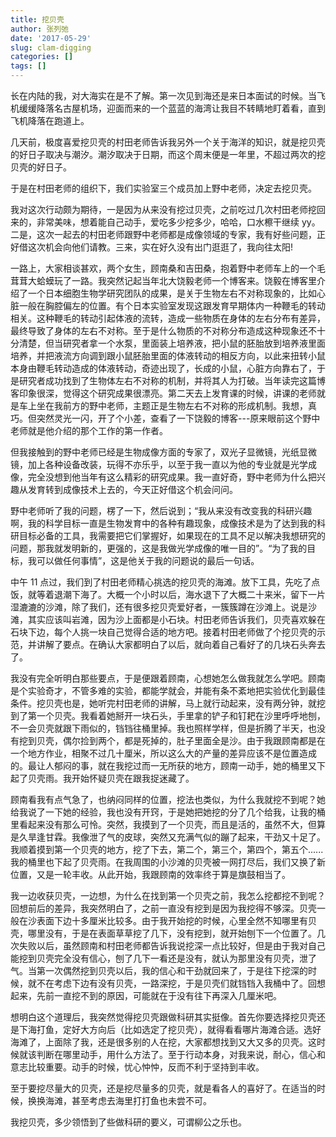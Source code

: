 ```yaml
---
title: 挖贝壳
author: 张列弛
date: '2017-05-29'
slug: clam-digging
categories: []
tags: []
---
```


长在内陆的我，对大海实在是不了解。第一次见到海还是来日本面试的时候。当飞机缓缓降落名古屋机场，迎面而来的一个蓝蓝的海湾让我目不转睛地盯着看，直到飞机降落在跑道上。  

几天前，极度喜爱挖贝壳的村田老师告诉我另外一个关于海洋的知识，就是挖贝壳的好日子取决与潮汐。潮汐取决于日期，而这个周末便是一年里，不超过两次的挖贝壳的好日子。  

于是在村田老师的组织下，我们实验室三个成员加上野中老师，决定去挖贝壳。  

我对这次行动颇为期待，一是因为从来没有挖过贝壳，之前吃过几次村田老师挖回来的，非常美味，想着能自己动手，爱吃多少挖多少，哈哈，口水檫干继续 yy。二是，这次一起去的村田老师跟野中老师都是成像领域的专家，我有好些问题，正好借这次机会向他们请教。三来，实在好久没有出门逛逛了，我向往太阳!  

一路上，大家相谈甚欢，两个女生，顾南桑和吉田桑，抱着野中老师车上的一个毛茸茸大蛤蟆玩了一路。我突然记起当年北大饶毅老师一个博客来。饶毅在博客里介绍了一个日本细胞生物学研究团队的成果，是关于生物左右不对称现象的，比如心脏一般在胸腔偏左的位置。有个日本实验室发现这跟发育早期体内一种鞭毛的转动相关。这种鞭毛的转动引起体液的流转，造成一些物质在身体的左右分布有差异，最终导致了身体的左右不对称。至于是什么物质的不对称分布造成这种现象还不十分清楚，但当研究者拿一个水泵，里面装上培养液，把小鼠的胚胎放到培养液里面培养，并把液流方向调到跟小鼠胚胎里面的体液转动的相反方向，以此来扭转小鼠本身由鞭毛转动造成的体液转动，奇迹出现了，长成的小鼠，心脏方向靠右了，于是研究者成功找到了生物体左右不对称的机制，并将其人为打破。当年读完这篇博客印象很深，觉得这个研究成果很漂亮。第二天去上发育课的时候，讲课的老师就是车上坐在我前方的野中老师，主题正是生物左右不对称的形成机制。我想，真巧。但突然灵光一闪，开了个小差，查看了一下饶毅的博客---原来眼前这个野中老师就是他介绍的那个工作的第一作者。  

但我接触到的野中老师已经是生物成像方面的专家了，双光子显微镜，光纸显微镜，加上各种设备改装，玩得不亦乐乎，以至于我一直以为他的专业就是光学成像，完全没想到他当年有这么精彩的研究成果。我一直好奇，野中老师为什么把兴趣从发育转到成像技术上去的，今天正好借这个机会问问。  

野中老师听了我的问题，楞了一下，然后说到；“我从来没有改变我的科研兴趣啊，我的科学目标一直是生物发育中的各种有趣现象，成像技术是为了达到我的科研目标必备的工具，我需要把它们掌握好，如果现在的工具不足以解决我想研究的问题，那我就发明新的，更强的，这是我做光学成像的唯一目的”。“为了我的目标，我可以做任何事情”，这是他关于我的问题说的最后一句话。  

中午 11 点过，我们到了村田老师精心挑选的挖贝壳的海滩。放下工具，先吃了点饭，就等着退潮下海了。大概一个小时以后，海水退下了大概二十来米，留下一片湿漉漉的沙滩，除了我们，还有很多挖贝壳爱好者，一簇簇蹲在沙滩上。说是沙滩，其实应该叫岩滩，因为沙上面都是小石块。村田老师告诉我们，贝壳喜欢躲在石块下边，每个人挑一块自己觉得合适的地方吧。接着村田老师做了个挖贝壳的示范，并讲解了要点。在确认大家都明白了以后，就向着自己看好了的几块石头奔去了。  

我没有完全听明白那些要点，于是便跟着顾南，心想她怎么做我就怎么学吧。顾南是个实验奇才，不管多难的实验，都能学就会，并能有条不紊地把实验优化到最佳条件。挖贝壳也是，她听完村田老师的讲解，马上就行动起来，没有两分钟，就挖到了第一个贝壳。我看着她掰开一块石头，手里拿的铲子和钉耙在沙里呼呼地刨，不一会贝壳就跟下雨似的，铛铛往桶里掉。我也照样学样，但是折腾了半天，也没有挖到贝壳，偶尔捡到两个，都是死掉的，肚子里面全是沙。由于我跟顾南都是在一个地方作业，相聚不过几十厘米，所以这么大的产量的差异应该不是位置造成的。最让人郁闷的事，就在我挖过而一无所获的地方，顾南一动手，她的桶里又下起了贝壳雨。我开始怀疑贝壳在跟我捉迷藏了。  

顾南看我有点气急了，也纳闷同样的位置，挖法也类似，为什么我就挖不到呢？她给我说了一下她的经验，我也没有开窍，于是她把她挖的分了几个给我，让我的桶里看起来没有那么可怜。突然，我摸到了一个贝壳，而且是活的，虽然不大，但算是久旱逢甘霖。我像泄了气的皮球，突然又充满气似的蹦了起来，干劲又十足了。我顺着摸到第一个贝壳的地方，挖了下去，第二个，第三个，第四个，第五个......我的桶里也下起了贝壳雨。在我周围的小沙滩的贝壳被一网打尽后，我们又换了新位置，又是一轮丰收。从此开始，我跟顾南的效率终于算是旗鼓相当了。  

我一边收获贝壳，一边想，为什么在找到第一个贝壳之前，我怎么挖都挖不到呢？回想前后的差异，我突然明白了，之前一直没有挖到是因为我挖得不够深。贝壳一般在沙表面下边十多厘米比较多。由于我开始挖的时候，心里全然不知哪里有贝壳，哪里没有，于是在表面草草挖了几下，没有挖到，就开始刨下一个位置了。几次失败以后，虽然顾南和村田老师都告诉我说挖深一点比较好，但是由于我对自己能挖到贝壳完全没有信心，刨了几下一看还是没有，就认为那里没有贝壳，泄了气。当第一次偶然挖到贝壳以后，我的信心和干劲就回来了，于是往下挖深的时候，就不在考虑下边有没有贝壳，一路深挖，于是贝壳们就铛铛入我桶中了。回想起来，先前一直挖不到的原因，可能就在于没有往下再深入几厘米吧。  

想明白这个道理后，我突然觉得挖贝壳跟做科研其实挺像。首先你要选择挖贝壳还是下海打鱼，定好大方向后（比如选定了挖贝壳），就得看看哪片海滩合适。选好海滩了，上面除了我，还是很多别的人在挖，大家都想找到又大又多的贝壳。这时候就该判断在哪里动手，用什么方法了。至于行动本身，对我来说，耐心，信心和意志比较重要。动手的时候，忧心忡忡，反而不利于坚持到丰收。 

至于要挖尽量大的贝壳，还是挖尽量多的贝壳，就是看各人的喜好了。在适当的时候，换换海滩，甚至考虑去海里打打鱼也未尝不可。  

我挖贝壳，多少领悟到了些做科研的要义，可谓柳公之乐也。
